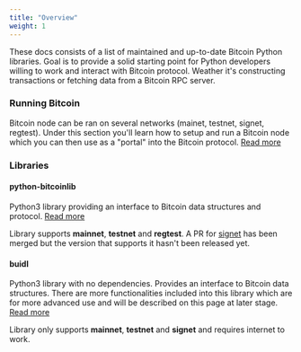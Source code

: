 ```yaml
---
title: "Overview"
weight: 1
---
```


These docs consists of a list of maintained and up-to-date Bitcoin Python libraries. Goal is to
provide a solid starting point for Python developers willing to work and interact with Bitcoin
protocol. Weather it's constructing transactions or fetching data from a Bitcoin RPC server.

### Running Bitcoin

Bitcoin node can be ran on several networks (mainet, testnet, signet, regtest). Under this section
you'll learn how to setup and run a Bitcoin node which you can then use as a "portal" into the
Bitcoin protocol. [Read more](/docs/running-bitcoin/)

### Libraries

#### python-bitcoinlib

Python3 library providing an interface to Bitcoin data structures and protocol. [Read more](/docs/python-bitcoinlib/)

Library supports **mainnet**, **testnet** and **regtest**. A PR for [signet](https://github.com/petertodd/python-bitcoinlib/pull/266)
has been merged but the version that supports it hasn't been released yet.

#### buidl

Python3 library with no dependencies. Provides an interface to Bitcoin data structures. There are
more functionalities included into this library which are for more advanced use and will be
described on this page at later stage. [Read more](/docs/buidl/)

Library only supports **mainnet**, **testnet** and **signet** and requires internet to work. 